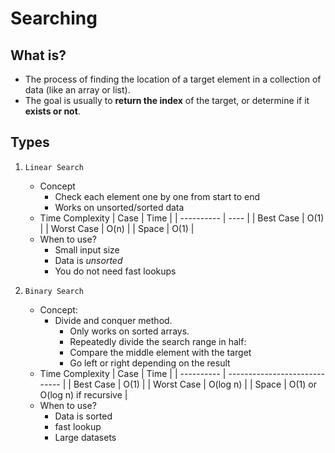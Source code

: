 Searching
=
## What is?
- The process of finding the location of a target element in a collection of data (like an array or list).
- The goal is usually to **return the index** of the target, or determine if it **exists or not**.

## Types
1. ``Linear Search``
    - Concept
        - Check each element one by one from start to end
        - Works on unsorted/sorted data
    - Time Complexity
        | Case       | Time |
        | ---------- | ---- |
        | Best Case  | O(1) |
        | Worst Case | O(n) |
        | Space      | O(1) |
    - When to use?
        - Small input size
        - Data is *unsorted*
        - You do not need fast lookups

2. ``Binary Search``
    - Concept:
        - Divide and conquer method.
            - Only works on sorted arrays.
            - Repeatedly divide the search range in half:
            - Compare the middle element with the target
            - Go left or right depending on the result
    - Time Complexity
        | Case       | Time                          |
        | ---------- | ----------------------------- |
        | Best Case  | O(1)                          |
        | Worst Case | O(log n)                      |
        | Space      | O(1) or O(log n) if recursive |
    - When to use?
        - Data is sorted
        - fast lookup
        - Large datasets


